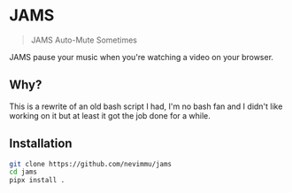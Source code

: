 # JAMS
> JAMS Auto-Mute Sometimes

JAMS pause your music when you're watching a video on your browser.

## Why?
This is a rewrite of an old bash script I had, I'm no bash fan and I didn't like working on it but at least it got the job done for a while.

## Installation

```bash
git clone https://github.com/nevimmu/jams
cd jams
pipx install .
```
